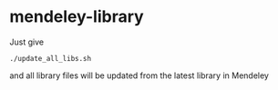 # mendeley-library

Just give 
```
./update_all_libs.sh
```
and all library files will be updated from the latest library in Mendeley 